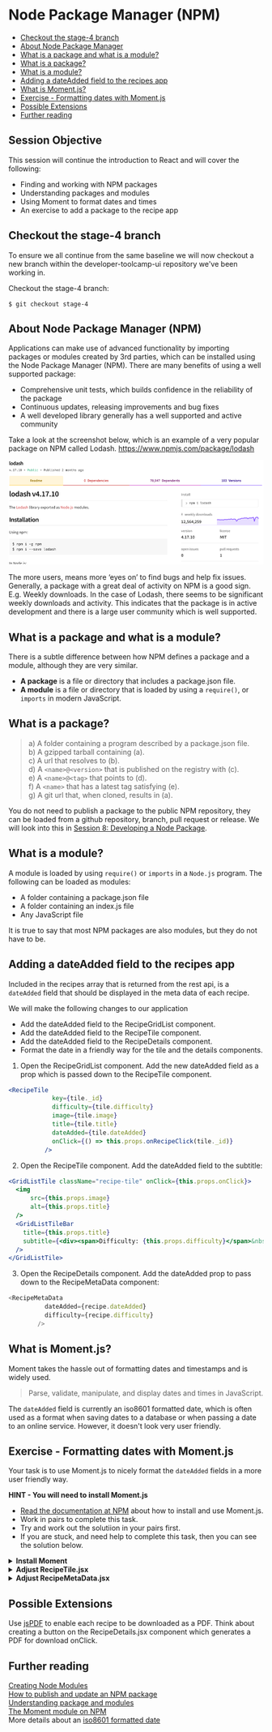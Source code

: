 # Node Package Manager (NPM)

* [Checkout the stage-4 branch](#stage-4)
* [About Node Package Manager](#npm)
* [What is a package and what is a module?](#package-module)
* [What is a package?](#what-is-a-package)
* [What is a module?](#what-is-a-module)
* [Adding a dateAdded field to the recipes app](#adding-dateAdded)
* [What is Moment.js?](#moment)
* [Exercise - Formatting dates with Moment.js](#date-formatting)
* [Possible Extensions](#extensions)
* [Further reading](#further)

## Session Objective
This session will continue the introduction to React and will cover the following:

* Finding and working with NPM packages
* Understanding packages and modules
* Using Moment to format dates and times
* An exercise to add a package to the recipe app

<a name="stage-4"></a>
## Checkout the stage-4 branch
To ensure we all continue from the same baseline we will now checkout a new
branch within the developer-toolcamp-ui repository we've been working in.

Checkout the stage-4 branch:
```
$ git checkout stage-4
```

<a name="npm"></a>
## About Node Package Manager (NPM)
Applications can make use of advanced functionality by importing packages or modules created by 3rd parties, which can be installed using the Node Package Manager (NPM).  There are many benefits of using a well supported package:

* Comprehensive unit tests, which builds confidence in the reliability of the package
* Continuous updates, releasing improvements and bug fixes
* A well developed library generally has a well supported and active community

Take a look at the screenshot below, which is an example of a very popular package on NPM called Lodash.
https://www.npmjs.com/package/lodash

<img src="./resources/session_07_lodash.png" alt="Lodash NPM page" />

The more users, means more ‘eyes on’ to find bugs and help fix issues. Generally, a package with a great deal of activity on NPM is a good sign.  E.g. Weekly downloads.  In the case of Lodash, there seems to be significant weekly downloads and activity.  This indicates that the package is in active development and there is a large user community which is well supported.

<a name="package-module"></a>
## What is a package and what is a module?
There is a subtle difference between how NPM defines a package and a module, although they are very similar.

* **A package** is a file or directory that includes a package.json file.
* **A module** is a file or directory that is loaded by using a `require()`, or `imports` in modern JavaScript.

<a name="what-is-a-package"></a>
## What is a package?
> a) A folder containing a program described by a package.json file.  
> b) A gzipped tarball containing (a).  
> c) A url that resolves to (b).  
> d) A `<name>@<version>` that is published on the registry with (c).  
> e) A `<name>@<tag>` that points to (d).  
> f) A `<name>` that has a latest tag satisfying (e).  
> g) A git url that, when cloned, results in (a).  

You do not need to publish a package to the public NPM repository, they can be loaded from a github repository, branch, pull request or release.  We will look into this in [Session 8: Developing a Node Package](./session_08_develop_npm_package.md).

<a name="what-is-a-module"></a>
## What is a module?
A module is loaded by using `require()` or `imports` in a `Node.js` program. The following can be loaded as modules:

* A folder containing a package.json file
* A folder containing an index.js file
* Any JavaScript file

It is true to say that most NPM packages are also modules, but they do not have to be.

<a name="adding-dateAdded"></a>
## Adding a dateAdded field to the recipes app

Included in the recipes array that is returned from the rest api, is a `dateAdded` field that should be displayed in the meta data of each recipe.

We will make the following changes to our application
* Add the dateAdded field to the RecipeGridList component.
* Add the dateAdded field to the RecipeTile component.
* Add the dateAdded field to the RecipeDetails component.
* Format the date in a friendly way for the tile and the details components.

1. Open the RecipeGridList component.  Add the new dateAdded field as a prop which is passed down to the RecipeTile component.
```jsx
<RecipeTile
            key={tile._id}
            difficulty={tile.difficulty}
            image={tile.image}
            title={tile.title}
            dateAdded={tile.dateAdded}
            onClick={() => this.props.onRecipeClick(tile._id)}
          />
```

2. Open the RecipeTile component.  Add the dateAdded field to the subtitle:
```jsx
<GridListTile className="recipe-tile" onClick={this.props.onClick}>
  <img
      src={this.props.image}
      alt={this.props.title}
  />
  <GridListTileBar
    title={this.props.title}
    subtitle={<div><span>Difficulty: {this.props.difficulty}</span>&nbsp;&nbsp;<span>Date added: {this.props.dateAdded}</span></div>}
  />
</GridListTile>
```

3. Open the RecipeDetails component.  Add the dateAdded prop to pass down to the RecipeMetaData component:
```javascript
<RecipeMetaData
          dateAdded={recipe.dateAdded}
          difficulty={recipe.difficulty}
        />
```

<a name="whatismoment"></a>
## What is Moment.js?
Moment takes the hassle out of formatting dates and timestamps and is widely used.

> Parse, validate, manipulate, and display dates and times in JavaScript.

The `dateAdded` field is currently an iso8601 formatted date, which is often used as a format when saving dates to a database or when passing a date to an online service.  However, it doesn't look very user friendly.

<a name="date-formatting"></a>
## Exercise - Formatting dates with Moment.js
Your task is to use Moment.js to nicely format the `dateAdded` fields in a more user friendly way.

**HINT - You will need to install Moment.js**

* [Read the documentation at NPM](https://www.npmjs.com/package/moment) about how to install and use Moment.js.
* Work in pairs to complete this task.
* Try and work out the solutiion in your pairs first.
* If you are stuck, and need help to complete this task, then you can see the solution below.

<details>
  <summary><b>Install Moment</b></summary>
  <p>
    1. Head over to npm to confirm the installation instructions and install Moment.js as a devDependency.
    ```
    $ npm install --save-dev moment
    ```

    2. Then confirm that moment is installed in the devDependencies of package.json.
    ```json
    "devDependencies": {
        "chai": "^4.1.2",
        "enzyme": "^3.3.0",
        "enzyme-adapter-react-16": "^1.1.1",
        "jest": "^23.2.0",
        "moment": "^2.22.2",
        "react-scripts": "^1.1.4"
    }
    ```
  </p>
</details>

<details>
  <summary><b>Adjust RecipeTile.jsx</b></summary>
  <p>
    1. Import moment into the RecipeTile component:
    ```javascript
    import moment from 'moment';
    ```

    2. Format the date using moment, by replacing `this.props.dateAdded` with the following:

    ```javascript
    moment(new Date(this.props.dateAdded)).format("DD-MMM-YYYY")
    ```
  </p>
</details>

<details>
  <summary><b>Adjust RecipeMetaData.jsx</b></summary>
  <p>

    1. Open the RecipeMetaData component and import moment into the component:
    ```javascript
    import moment from 'moment';
    ```

    2. Add the formatted date to the MetaData component:
    ```javascript
    <List>
      <ListItem key="difficulty">
        <ListItemText primary={"Difficulty: " + props.difficulty} />
      </ListItem>
      <ListItem key="dateAdded">
        <ListItemText primary={"Added: " + moment(new Date(props.dateAdded)).format("DD-MMM-YYYY")} />
      </ListItem>
    </List>
    ```

    3. Take a look at the app and you will now see the date formatted correctly and displayed on the tile grid and recipe details pages.  
  </p>
</details>

<a name="extensions"></a>
## Possible Extensions
Use [jsPDF](https://github.com/MrRio/jsPDF) to enable each recipe to be downloaded as a PDF.  Think about creating a button on the RecipeDetails.jsx component which generates a PDF for download onClick.

<a name="further"></a>
## Further reading
[Creating Node Modules](https://docs.npmjs.com/getting-started/creating-node-modules)  
[How to publish and update an NPM package](https://docs.npmjs.com/getting-started/publishing-npm-packages)  
[Understanding package and modules](https://docs.npmjs.com/getting-started/packages)  
[The Moment module on NPM](https://www.npmjs.com/package/moment)  
More details about an [iso8601 formatted date](https://en.wikipedia.org/wiki/ISO_8601)

